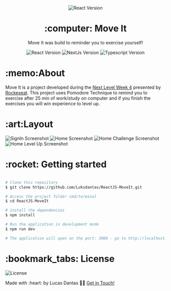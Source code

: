 

<p align="center">
  <img  src="https://github.com/Luksdantas/ReactJS-MoveIt/blob/main/public/favicon.png" style="align-self: center" alt="React Version"> 
<p>
    
<h1 align="center">:computer: Move It</h1>
<p align="center">Move It was build to reminder you to exercise yourself!</p>

<p align="center">
 <img  src="https://img.shields.io/github/package-json/dependency-version/Luksdantas/ReactJS-MoveIt/react" alt="React Version">
 <img  src="https://img.shields.io/github/package-json/dependency-version/Luksdantas/ReactJS-MoveIt/next" alt="NextJs Version">
 <img  src="https://img.shields.io/github/package-json/dependency-version/Luksdantas/ReactJS-MoveIt/dev/typescript" alt="Typescript Version">
</p>

<h1>:memo:About</h1>
<p>Move It is a project developed during the <a href="https://nextlevelweek.com/">Next Level Week 4</a> presented by <a href="https://www.linkedin.com/school/rocketseat/">Rockeseat</a>. This project uses Pomodore Technique to remind you to exercise after 25 min of work/study on computer and if you finish the exercises you will win experience to level up.</p>

<h1>:art:Layout</h1>
<img  src="https://github.com/Luksdantas/ReactJS-MoveIt/blob/main/screenshots/signIn.png" alt="SignIn Screenshot">
 <img  src="https://github.com/Luksdantas/ReactJS-MoveIt/blob/main/screenshots/home.png" alt="Home Screenshot">
 <img  src="https://github.com/Luksdantas/ReactJS-MoveIt/blob/main/screenshots/homeChallenge.png" alt="Home Challenge Screenshot">
 <img  src="https://github.com/Luksdantas/ReactJS-MoveIt/blob/main/screenshots/homeLevelUp.png" alt="Home Level Up Screenshot">

<h1>:rocket: Getting started</h1>

```bash

# Clone this repository
$ git clone https://github.com/Luksdantas/ReactJS-MoveIt.git

# Access the project folder cmd/terminal
$ cd ReactJS-MoveIt

# install the dependencies
$ npm install

# Run the application in development mode
$ npm run dev

# The application will open on the port: 3000 - go to http://localhost:3000

```

<h1>:bookmark_tabs: License</h1>
 <img  src="https://img.shields.io/github/license/Luksdantas/ReactJS-MoveIt" alt="License">
 
 <p>Made with :heart: by Lucas Dantas 👋🏽 <a href="https://www.linkedin.com/in/luksdantas/">Get in Touch!</a></p>
